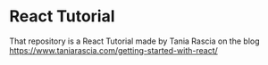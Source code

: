 # React Tutorial

That repository is a React Tutorial made by Tania Rascia on the blog https://www.taniarascia.com/getting-started-with-react/

